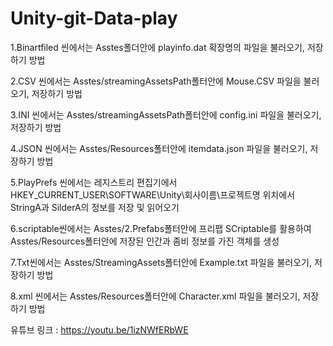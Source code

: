 # Unity-git-Data-play
1.Binartfiled 씬에서는 Asstes폴더안에 playinfo.dat 확장명의 파일을 불러오기, 저장하기 방법

2.CSV 씬에서는 Asstes/streamingAssetsPath폴터안에 Mouse.CSV 파일을 불러오기, 저장하기 방법

3.INI 씬에서는 Asstes/streamingAssetsPath폴터안에 config.ini 파일을 불러오기, 저장하기 방법

4.JSON 씬에서는 Asstes/Resources폴터안에 itemdata.json 파일을 불러오기, 저장하기 방법

5.PlayPrefs 씬에서는 레지스트리 편집기에서 HKEY_CURRENT_USER\SOFTWARE\Unity\회사이름\프로젝트명 위치에서 StringA과 SilderA의 정보를 저장 및 읽어오기

6.scriptable씬에서는 Asstes/2.Prefabs폴터안에 프리팹 SCriptable를 활용하여 Asstes/Resources폴터안에 저장된 인간과 좀비 정보를 가진 객체를 생성

7.Txt씬에서는 Asstes/StreamingAssets폴터안에 Example.txt 파일을 불러오기, 저장하기 방법

8.xml 씬에서는 Asstes/Resources폴터안에 Character.xml 파일을 불러오기, 저장하기 방법


유튜브 링크 : https://youtu.be/1izNWfERbWE
